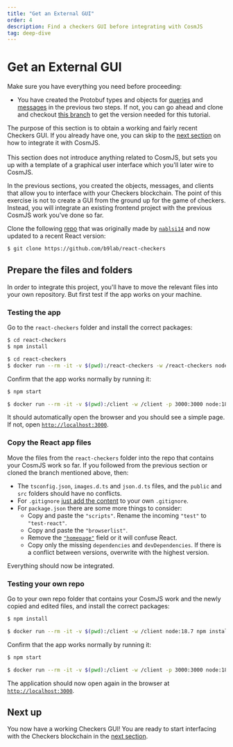 ```yaml
---
title: "Get an External GUI"
order: 4
description: Find a checkers GUI before integrating with CosmJS
tag: deep-dive
---
```


# Get an External GUI

<HighlightBox type="prerequisite">

Make sure you have everything you need before proceeding:

* You have created the Protobuf types and objects for [queries](./cosmjs-objects.md) and [messages](./cosmjs-messages.md) in the previous two steps. If not, you can go ahead and clone and checkout [this branch](https://github.com/cosmos/academy-checkers-ui/tree/signing-stargate) to get the version needed for this tutorial.

The purpose of this section is to obtain a working and fairly recent Checkers GUI. If you already have one, you can skip to the [next section](./cosmjs-gui.md) on how to integrate it with CosmJS.
<br></br>
This section does not introduce anything related to CosmJS, but sets you up with a template of a graphical user interface which you'll later wire to CosmJS.

</HighlightBox>

In the previous sections, you created the objects, messages, and clients that allow you to interface with your Checkers blockchain. The point of this exercise is not to create a GUI from the ground up for the game of checkers. Instead, you will integrate an existing frontend project with the previous CosmJS work you've done so far.

Clone the following [repo](https://github.com/b9lab/react-checkers) that was originally made by [`nablsi14`](https://github.com/nablsi14) and now updated to a recent React version:

```sh
$ git clone https://github.com/b9lab/react-checkers
```

## Prepare the files and folders

In order to integrate this project, you'll have to move the relevant files into your own repository. But first test if the app works on your machine.

### Testing the app

Go to the `react-checkers` folder and install the correct packages:

<CodeGroup>

<CodeGroupItem title="Local" active>

```sh
$ cd react-checkers
$ npm install
```

</CodeGroupItem>

<CodeGroupItem title="Docker">

```sh
$ cd react-checkers
$ docker run --rm -it -v $(pwd):/react-checkers -w /react-checkers node:18.7 npm install
```

</CodeGroupItem>

</CodeGroup>

Confirm that the app works normally by running it:

<CodeGroup>

<CodeGroupItem title="Local" active>

```sh
$ npm start
```

</CodeGroupItem>

<CodeGroupItem title="Docker">

```sh
$ docker run --rm -it -v $(pwd):/client -w /client -p 3000:3000 node:18.7 npm start
```

</CodeGroupItem>

</CodeGroup>

It should automatically open the browser and you should see a simple page. If not, open [`http://localhost:3000`](http://localhost:3000).

### Copy the React app files

Move the files from the `react-checkers` folder into the repo that contains your CosmJS work so far. If you followed from the previous section or cloned the branch mentioned above, then:

* The `tsconfig.json`, `images.d.ts` and `json.d.ts` files, and the `public` and `src` folders should have no conflicts.
* For `.gitignore` [just add the content](https://github.com/cosmos/academy-checkers-ui/blob/4ea0bdb/.gitignore#L3-L21) to your own `.gitignore`.
* For `package.json` there are some more things to consider:
    * Copy and paste the `"scripts"`. Rename the incoming `"test"` to `"test-react"`.
    * Copy and paste the `"browserlist"`.
    * Remove the [`"homepage"`](https://github.com/cosmos/academy-checkers-ui/blob/f9e1375/package.json#L18) field or it will confuse React.
    * Copy only the missing `dependencies` and `devDependencies`. If there is a conflict between versions, overwrite with the highest version.

Everything should now be integrated.

### Testing your own repo

Go to your own repo folder that contains your CosmJS work and the newly copied and edited files, and install the correct packages:

<CodeGroup>

<CodeGroupItem title="Local" active>

```sh
$ npm install
```

</CodeGroupItem>

<CodeGroupItem title="Docker">

```sh
$ docker run --rm -it -v $(pwd):/client -w /client node:18.7 npm install
```

</CodeGroupItem>

</CodeGroup>

Confirm that the app works normally by running it:

<CodeGroup>

<CodeGroupItem title="Local" active>

```sh
$ npm start
```

</CodeGroupItem>

<CodeGroupItem title="Docker">

```sh
$ docker run --rm -it -v $(pwd):/client -w /client -p 3000:3000 node:18.7 npm start
```

</CodeGroupItem>

</CodeGroup>

The application should now open again in the browser at [`http://localhost:3000`](http://localhost:3000).

## Next up

You now have a working Checkers GUI! You are ready to start interfacing with the Checkers blockchain in the [next section](./cosmjs-gui.md).

